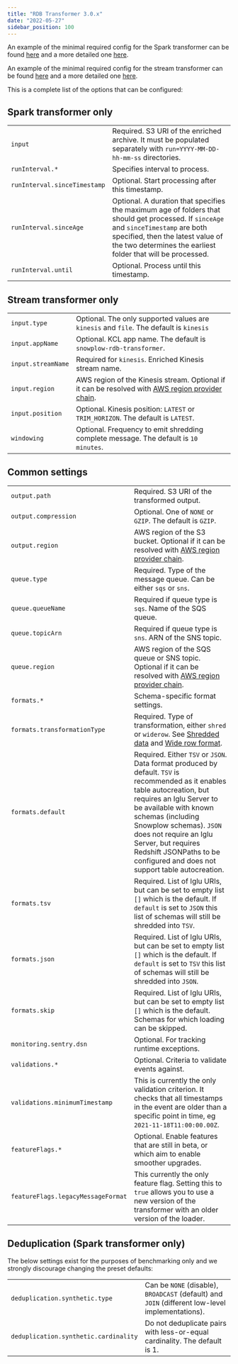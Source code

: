 ```yaml
---
title: "RDB Transformer 3.0.x"
date: "2022-05-27"
sidebar_position: 100
---
```


An example of the minimal required config for the Spark transformer can be found [here](https://github.com/snowplow/snowplow-rdb-loader/blob/master/config/transformer.batch.config.minimal.hocon) and a more detailed one [here](https://github.com/snowplow/snowplow-rdb-loader/blob/master/config/transformer.batch.config.reference.hocon).

An example of the minimal required config for the stream transformer can be found [here](https://github.com/snowplow/snowplow-rdb-loader/blob/master/config/transformer.kinesis.config.minimal.hocon) and a more detailed one [here](https://github.com/snowplow/snowplow-rdb-loader/blob/master/config/transformer.kinesis.config.reference.hocon).

This is a complete list of the options that can be configured:

## Spark transformer only

|                              |                                                                                                                                                                                                                                          |
|------------------------------|------------------------------------------------------------------------------------------------------------------------------------------------------------------------------------------------------------------------------------------|
| `input`                      | Required. S3 URI of the enriched archive. It must be populated separately with `run=YYYY-MM-DD-hh-mm-ss` directories.                                                                                                                    |
| `runInterval.*`              | Specifies interval to process.                                                                                                                                                                                                           |
| `runInterval.sinceTimestamp` | Optional. Start processing after this timestamp.                                                                                                                                                                                         |
| `runInterval.sinceAge`       | Optional. A duration that specifies the maximum age of folders that should get processed. If `sinceAge` and `sinceTimestamp` are both specified, then the latest value of the two determines the earliest folder that will be processed. |
| `runInterval.until`          | Optional. Process until this timestamp.                                                                                                                                                                                                  |

## Stream transformer only

|                    |                                                                                                                                                                                                                           |
|--------------------|---------------------------------------------------------------------------------------------------------------------------------------------------------------------------------------------------------------------------|
| `input.type`       | Optional. The only supported values are `kinesis` and `file`. The default is `kinesis`                                                                                                                                    |
| `input.appName`    | Optional. KCL app name. The default is `snowplow-rdb-transformer`.                                                                                                                                                        |
| `input.streamName` | Required for `kinesis`. Enriched Kinesis stream name.                                                                                                                                                                     |
| `input.region`     | AWS region of the Kinesis stream. Optional if it can be resolved with [AWS region provider chain](https://sdk.amazonaws.com/java/api/latest/software/amazon/awssdk/regions/providers/DefaultAwsRegionProviderChain.html). |
| `input.position`   | Optional. Kinesis position: `LATEST` or `TRIM_HORIZON`. The default is `LATEST`.                                                                                                                                          |
| `windowing`        | Optional. Frequency to emit shredding complete message. The default is `10 minutes`.                                                                                                                                      |

## Common settings

|                                    |                                                                                                                                                                                                                                                                                                                                                                                                             |
|------------------------------------|-------------------------------------------------------------------------------------------------------------------------------------------------------------------------------------------------------------------------------------------------------------------------------------------------------------------------------------------------------------------------------------------------------------|
| `output.path`                      | Required. S3 URI of the transformed output.                                                                                                                                                                                                                                                                                                                                                                 |
| `output.compression`               | Optional. One of `NONE` or `GZIP`. The default is `GZIP`.                                                                                                                                                                                                                                                                                                                                                   |
| `output.region`                    | AWS region of the S3 bucket. Optional if it can be resolved with [AWS region provider chain](https://sdk.amazonaws.com/java/api/latest/software/amazon/awssdk/regions/providers/DefaultAwsRegionProviderChain.html).                                                                                                                                                                                        |
| `queue.type`                       | Required. Type of the message queue. Can be either `sqs` or `sns`.                                                                                                                                                                                                                                                                                                                                          |
| `queue.queueName`                  | Required if queue type is `sqs`. Name of the SQS queue.                                                                                                                                                                                                                                                                                                                                                     |
| `queue.topicArn`                   | Required if queue type is `sns`. ARN of the SNS topic.                                                                                                                                                                                                                                                                                                                                                      |
| `queue.region`                     | AWS region of the SQS queue or SNS topic. Optional if it can be resolved with [AWS region provider chain](https://sdk.amazonaws.com/java/api/latest/software/amazon/awssdk/regions/providers/DefaultAwsRegionProviderChain.html).                                                                                                                                                                           |
| `formats.*`                        | Schema-specific format settings.                                                                                                                                                                                                                                                                                                                                                                            |
| `formats.transformationType`       | Required. Type of transformation, either `shred` or `widerow`. See [Shredded data](/docs/pipeline-components-and-applications/loaders-storage-targets/snowplow-rdb-loader-3-0-0/transforming-enriched-data/index.md#shredded-data) and [Wide row format](/docs/pipeline-components-and-applications/loaders-storage-targets/snowplow-rdb-loader-3-0-0/transforming-enriched-data/index.md#wide-row-format). |
| `formats.default`                  | Required. Either `TSV` or `JSON`. Data format produced by default. `TSV` is recommended as it enables table autocreation, but requires an Iglu Server to be available with known schemas (including Snowplow schemas). `JSON` does not require an Iglu Server, but requires Redshift JSONPaths to be configured and does not support table autocreation.                                                    |
| `formats.tsv`                      | Required. List of Iglu URIs, but can be set to empty list `[]` which is the default. If `default` is set to `JSON` this list of schemas will still be shredded into `TSV`.                                                                                                                                                                                                                                  |
| `formats.json`                     | Required. List of Iglu URIs, but can be set to empty list `[]` which is the default. If `default` is set to `TSV` this list of schemas will still be shredded into `JSON`.                                                                                                                                                                                                                                  |
| `formats.skip`                     | Required. List of Iglu URIs, but can be set to empty list `[]` which is the default. Schemas for which loading can be skipped.                                                                                                                                                                                                                                                                              |
| `monitoring.sentry.dsn`            | Optional. For tracking runtime exceptions.                                                                                                                                                                                                                                                                                                                                                                  |
| `validations.*`                    | Optional. Criteria to validate events against.                                                                                                                                                                                                                                                                                                                                                              |
| `validations.minimumTimestamp`     | This is currently the only validation criterion. It checks that all timestamps in the event are older than a specific point in time, eg `2021-11-18T11:00:00.00Z`.                                                                                                                                                                                                                                          |
| `featureFlags.*`                   | Optional. Enable features that are still in beta, or which aim to enable smoother upgrades.                                                                                                                                                                                                                                                                                                                 |
| `featureFlags.legacyMessageFormat` | This currently the only feature flag. Setting this to `true` allows you to use a new version of the transformer with an older version of the loader.                                                                                                                                                                                                                                                        |

## Deduplication (Spark transformer only)

The below settings exist for the purposes of benchmarking only and we strongly discourage changing the preset defaults:

|                                       |                                                                                                  |
|---------------------------------------|--------------------------------------------------------------------------------------------------|
| `deduplication.synthetic.type`        | Can be `NONE` (disable), `BROADCAST` (default) and `JOIN` (different low-level implementations). |
| `deduplication.synthetic.cardinality` | Do not deduplicate pairs with less-or-equal cardinality. The default is 1.                       |
